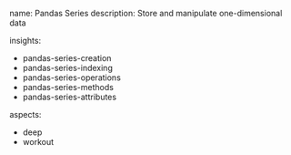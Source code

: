 name: Pandas Series
description: Store and manipulate one-dimensional data

insights:
  - pandas-series-creation
  - pandas-series-indexing
  - pandas-series-operations
  - pandas-series-methods
  - pandas-series-attributes

aspects:
  - deep
  - workout 